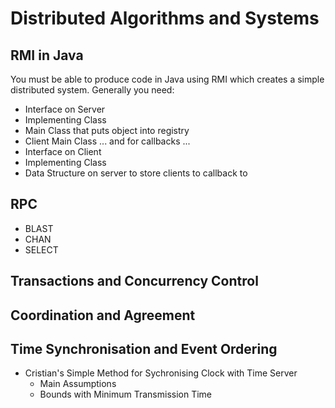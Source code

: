 # Distributed Algorithms and Systems
## RMI in Java
You must be able to produce code in Java using RMI which creates a simple distributed system.
Generally you need:
* Interface on Server
* Implementing Class
* Main Class that puts object into registry
* Client Main Class
... and for callbacks ...
* Interface on Client
* Implementing Class
* Data Structure on server to store clients to callback to

## RPC
* BLAST
* CHAN
* SELECT

## Transactions and Concurrency Control

## Coordination and Agreement

## Time Synchronisation and Event Ordering
* Cristian's Simple Method for Sychronising Clock with Time Server
  * Main Assumptions
  * Bounds with Minimum Transmission Time
